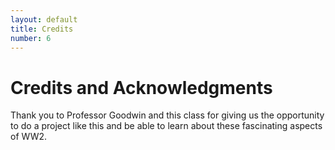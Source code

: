 ```yaml
---
layout: default
title: Credits
number: 6
---
```


# Credits and Acknowledgments

Thank you to Professor Goodwin and this class for giving us the opportunity to do a project like this and be able to learn about these fascinating aspects of WW2.

